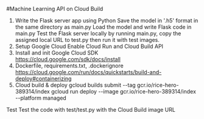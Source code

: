 #Machine Learning API on Cloud Build

1. Write the Flask server app using Python
Save the model in '.h5' format in the same directory as main.py
Load the model and write Flask code in main.py
Test the Flask server locally by running main.py, copy the assigned local URL to test.py then run it with test images.
2. Setup Google Cloud
Enable Cloud Run and Cloud Build API
3. Install and init Google Cloud SDK
https://cloud.google.com/sdk/docs/install
4. Dockerfile, requirements.txt, .dockerignore
https://cloud.google.com/run/docs/quickstarts/build-and-deploy#containerizing
5. Cloud build & deploy
gcloud builds submit --tag gcr.io/rice-hero-389314/index
gcloud run deploy --image gcr.io/rice-hero-389314/index --platform managed

Test
Test the code with test/test.py with the Cloud Build image URL